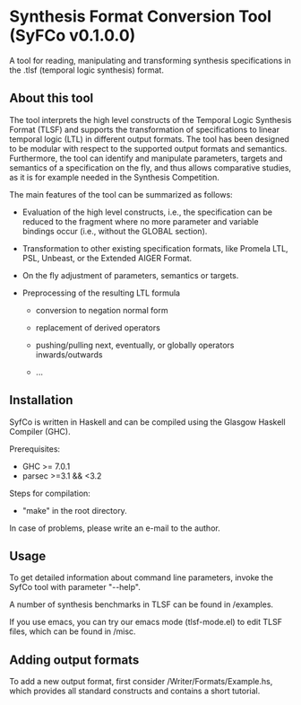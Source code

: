 # Synthesis Format Conversion Tool (SyFCo v0.1.0.0)
A tool for reading, manipulating and transforming synthesis specifications in the .tlsf (temporal logic synthesis) format.

## About this tool
The tool interprets the high level constructs of the Temporal Logic Synthesis Format (TLSF) and supports the transformation of specifications to linear temporal logic (LTL) in different output formats. The tool has been designed to be modular with respect to the supported output formats and semantics. Furthermore, the tool can identify and manipulate parameters, targets and semantics of a specification on the fly, and thus allows comparative studies, as it is for example needed in the Synthesis Competition.

The main features of the tool can be summarized as follows:

* Evaluation of the high level constructs, i.e., the specification
  can be reduced to the fragment where no more parameter and variable
  bindings occur (i.e., without the GLOBAL section).
  
* Transformation to other existing specification formats, like
  Promela LTL, PSL, Unbeast, or the Extended AIGER Format.

* On the fly adjustment of parameters, semantics or targets.

* Preprocessing of the resulting LTL formula

    * conversion to negation normal form

    * replacement of derived operators

    * pushing/pulling next, eventually, or globally operators inwards/outwards

    * ...

## Installation
SyfCo is written in Haskell and can be compiled using the Glasgow Haskell Compiler (GHC).

Prerequisites:
* GHC >= 7.0.1
* parsec >=3.1 && <3.2

Steps for compilation:
* "make" in the root directory.

In case of problems, please write an e-mail to the author.

## Usage
To get detailed information about command line parameters, invoke the SyfCo tool with parameter "--help".

A number of synthesis benchmarks in TLSF can be found in /examples.

If you use emacs, you can try our emacs mode (tlsf-mode.el) to edit TLSF files, which can be found in /misc.

## Adding output formats
To add a new output format, first consider /Writer/Formats/Example.hs, which provides all standard constructs and contains a short tutorial.
